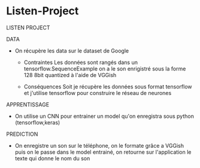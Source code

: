 # Listen-Project

LISTEN PROJECT


DATA

- On récupère les data sur le dataset de Google

    - Contraintes 
        Les données sont rangés dans un tensorflow.SequenceExample 
        on a le son enrigistré sous la forme 128 8bit quantized à l'aide de VGGish

    - Conséquences
        Soit je récupère les données sous format tensorflow et j'utilise tensorflow
        pour construire le réseau de neurones


APPRENTISSAGE

- On utilise un CNN pour entrainer un model qu'on enregistra sous python (tensorflow,keras)


PREDICTION

- On enregistre un son sur le téléphone, on le formate grâce a VGGish puis on le passe dans
  le model entrainé, on retourne sur l'application le texte qui donne le nom du son
